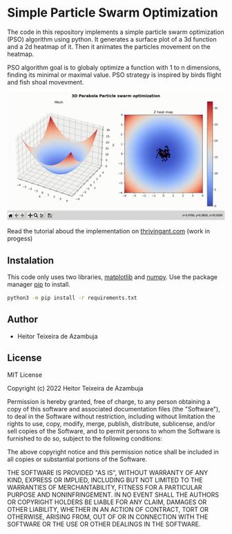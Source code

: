 # Simple Particle Swarm Optimization

The code in this repository implements a simple particle swarm optimization (PSO) algorithm using python. It generates a surface plot of a 3d function and a 2d heatmap of it. Then it animates the particles movement on the heatmap.

PSO algorithm goal is to globaly optimize a function with 1 to n dimensions, finding its minimal or maximal value.
PSO strategy is inspired by birds flight and fish shoal movevment.

![](https://github.com/heitor-azambuja/huge-gifs/blob/main/simple-pso.gif)

Read the tutorial aboud the implementation on [thrivingant.com](https://www.thrivingant.com) (work in progess)
## Instalation

This code only uses two libraries, [matplotlib](https://matplotlib.org/3.5.1/index.html) and [numpy](https://numpy.org/). Use the package manager [pip](https://pip.pypa.io/en/stable/) to install.

```bash
python3 -m pip install -r requirements.txt
```
## Author
- Heitor Teixeira de Azambuja

## License

MIT License

Copyright (c) 2022 Heitor Teixeira de Azambuja

Permission is hereby granted, free of charge, to any person obtaining a copy of this software and associated documentation files (the "Software"), to deal in the Software without restriction, including without limitation the rights to use, copy, modify, merge, publish, distribute, sublicense, and/or sell copies of the Software, and to permit persons to whom the Software is furnished to do so, subject to the following conditions:

The above copyright notice and this permission notice shall be included in all copies or substantial portions of the Software.

THE SOFTWARE IS PROVIDED "AS IS", WITHOUT WARRANTY OF ANY KIND, EXPRESS OR IMPLIED, INCLUDING BUT NOT LIMITED TO THE WARRANTIES OF MERCHANTABILITY, FITNESS FOR A PARTICULAR PURPOSE AND NONINFRINGEMENT. IN NO EVENT SHALL THE AUTHORS OR COPYRIGHT HOLDERS BE LIABLE FOR ANY CLAIM, DAMAGES OR OTHER LIABILITY, WHETHER IN AN ACTION OF CONTRACT, TORT OR OTHERWISE, ARISING FROM, OUT OF OR IN CONNECTION WITH THE SOFTWARE OR THE USE OR OTHER DEALINGS IN THE SOFTWARE.